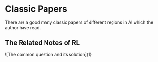 # Classic Papers
There are a good many classic papers of different regions in AI which the author have read.


## The Related Notes of RL
![The common question and its solution]{1}
